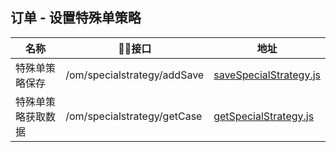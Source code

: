 
## 订单 - 设置特殊单策略
名称                |    接口                                  |  地址
------------------- |--------------------------------------------|----
特殊单策略保存       | /om/specialstrategy/addSave                | [saveSpecialStrategy.js](./saveSpecialStrategy.js)
特殊单策略获取数据   |/om/specialstrategy/getCase                  | [getSpecialStrategy.js](./getSpecialStrategy.js)
